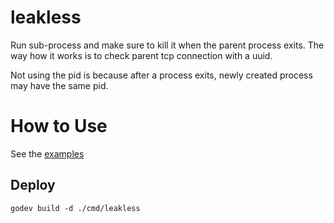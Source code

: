 # leakless

Run sub-process and make sure to kill it when the parent process exits.
The way how it works is to check parent tcp connection with a uuid.

Not using the pid is because after a process exits, newly created process may have the same pid.

# How to Use

See the [examples](example_test.go)

## Deploy

```
godev build -d ./cmd/leakless
```
